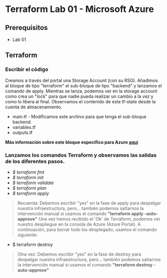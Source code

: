 # Terraform Lab 01 - Microsoft Azure

## Prerequisitos

- Lab 01
 

## Terraform

### Escribir el código

Creamos a través del portal una Storage Account (con su RSG). Añadimos al bloque de tipo "terraform"  el sub-bloque de tipo "backend" y lanzamos el comando de apply. Mientras se lanza, podemos ver en la storage account como crea un "lock" para que nadie pueda realizar un cambio a la vez y como lo libera al final. Observamos el contenido de este tf-state desde la cuenta de almacenamiento.

- main.tf - Modificamos este archivo para que tenga el sub-bloque backend.
- variables.tf 
- outputs.tf

**Más información sobre este bloque especifico para Azure [aquí](https://www.terraform.io/language/settings/backends/azurerm)**


### Lanzamos los comandos Terraform y observamos las salidas de los diferentes pasos.

- *$ terraform fmt* 
- *$ terraform init*
- *$ terraform validate*
- *$ terraform plan*
- *$ terraform apply* 

> Recuerda: Debemos escribir "yes" en la fase de apply para despelgar nuestra infraestructura, pero... también podemos saltarnos la intervención manual si usamos el comando **"terraform apply -auto-approve"**
Una vez hemos recibido el 'Ok' de Terraform, podemos ver nuestro despliegue en la consola de Azure (Azure Portal). A continuación, para borrar todo los desplegado, usamos el comando siguiente:

- $ terraform destroy

> Otra vez: Debemos escribir "yes" en la fase de destroy para despelgar nuestra infraestructura, pero... también podemos saltarnos la intervención manual si usamos el comando  **"terraform destroy -auto-approve"**